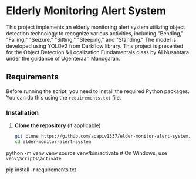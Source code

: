 # Elderly Monitoring Alert System

This project implements an elderly monitoring alert system utilizing object detection technology to recognize various activities, including "Bending," "Falling," "Seizure," "Sitting," "Sleeping," and "Standing." The model is developed using YOLOv2 from Darkflow library. This project is presented for the Object Detection & Localization Fundamentals class by AI Nusantara under the guidance of Ugenteraan Manogaran.

## Requirements

Before running the script, you need to install the required Python packages. You can do this using the `requirements.txt` file.

### Installation

1. **Clone the repository** (if applicable)
   ```bash
   git clone https://github.com/acapiv1337/elder-monitor-alert-system.git
   cd elder-monitor-alert-system

python -m venv venv
source venv/bin/activate  # On Windows, use `venv\Scripts\activate`


pip install -r requirements.txt
